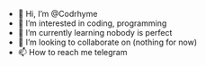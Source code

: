 - 👋 Hi, I’m @Codrhyme
- 👀 I’m interested in coding, programming 
- 🌱 I’m currently learning nobody is perfect
- 💞️ I’m looking to collaborate on (nothing for now)
- 📫 How to reach me telegram

<!---
Codrhyme/Codrhyme is a ✨ special ✨ repository because its `README.md` (this file) appears on your GitHub profile.
You can click the Preview link to take a look at your changes.
--->
